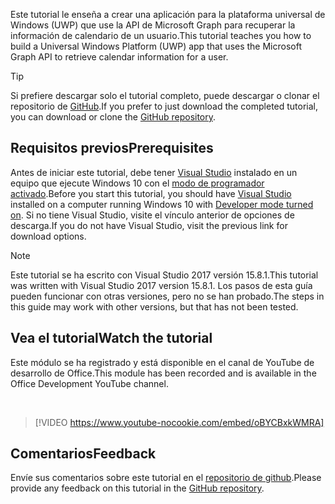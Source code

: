 <!-- markdownlint-disable MD002 MD041 -->

<span data-ttu-id="390dc-101">Este tutorial le enseña a crear una aplicación para la plataforma universal de Windows (UWP) que use la API de Microsoft Graph para recuperar la información de calendario de un usuario.</span><span class="sxs-lookup"><span data-stu-id="390dc-101">This tutorial teaches you how to build a Universal Windows Platform (UWP) app that uses the Microsoft Graph API to retrieve calendar information for a user.</span></span>

> [!TIP]
> <span data-ttu-id="390dc-102">Si prefiere descargar solo el tutorial completo, puede descargar o clonar el repositorio de [GitHub](https://github.com/microsoftgraph/msgraph-training-uwp).</span><span class="sxs-lookup"><span data-stu-id="390dc-102">If you prefer to just download the completed tutorial, you can download or clone the [GitHub repository](https://github.com/microsoftgraph/msgraph-training-uwp).</span></span>

## <a name="prerequisites"></a><span data-ttu-id="390dc-103">Requisitos previos</span><span class="sxs-lookup"><span data-stu-id="390dc-103">Prerequisites</span></span>

<span data-ttu-id="390dc-104">Antes de iniciar este tutorial, debe tener [Visual Studio](https://visualstudio.microsoft.com/vs/) instalado en un equipo que ejecute Windows 10 con el [modo de programador activado](https://docs.microsoft.com/windows/uwp/get-started/enable-your-device-for-development).</span><span class="sxs-lookup"><span data-stu-id="390dc-104">Before you start this tutorial, you should have [Visual Studio](https://visualstudio.microsoft.com/vs/) installed on a computer running Windows 10 with [Developer mode turned on](https://docs.microsoft.com/windows/uwp/get-started/enable-your-device-for-development).</span></span> <span data-ttu-id="390dc-105">Si no tiene Visual Studio, visite el vínculo anterior de opciones de descarga.</span><span class="sxs-lookup"><span data-stu-id="390dc-105">If you do not have Visual Studio, visit the previous link for download options.</span></span>

> [!NOTE]
> <span data-ttu-id="390dc-106">Este tutorial se ha escrito con Visual Studio 2017 versión 15.8.1.</span><span class="sxs-lookup"><span data-stu-id="390dc-106">This tutorial was written with Visual Studio 2017 version 15.8.1.</span></span> <span data-ttu-id="390dc-107">Los pasos de esta guía pueden funcionar con otras versiones, pero no se han probado.</span><span class="sxs-lookup"><span data-stu-id="390dc-107">The steps in this guide may work with other versions, but that has not been tested.</span></span>

## <a name="watch-the-tutorial"></a><span data-ttu-id="390dc-108">Vea el tutorial</span><span class="sxs-lookup"><span data-stu-id="390dc-108">Watch the tutorial</span></span>

<span data-ttu-id="390dc-109">Este módulo se ha registrado y está disponible en el canal de YouTube de desarrollo de Office.</span><span class="sxs-lookup"><span data-stu-id="390dc-109">This module has been recorded and is available in the Office Development YouTube channel.</span></span>

<!-- markdownlint-disable MD033 MD034 -->
<br/>

> [!VIDEO https://www.youtube-nocookie.com/embed/oBYCBxkWMRA]
<!-- markdownlint-enable MD033 MD034 -->

## <a name="feedback"></a><span data-ttu-id="390dc-110">Comentarios</span><span class="sxs-lookup"><span data-stu-id="390dc-110">Feedback</span></span>

<span data-ttu-id="390dc-111">Envíe sus comentarios sobre este tutorial en el [repositorio de github](https://github.com/microsoftgraph/msgraph-training-uwp).</span><span class="sxs-lookup"><span data-stu-id="390dc-111">Please provide any feedback on this tutorial in the [GitHub repository](https://github.com/microsoftgraph/msgraph-training-uwp).</span></span>
